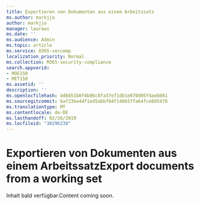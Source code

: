 ```yaml
---
title: Exportieren von Dokumenten aus einem Arbeitssatz
ms.author: markjjo
author: markjjo
manager: laurawi
ms.date: ''
ms.audience: Admin
ms.topic: article
ms.service: O365-seccomp
localization_priority: Normal
ms.collection: M365-security-compliance
search.appverid:
- MOE150
- MET150
ms.assetid: ''
description: ''
ms.openlocfilehash: 4d6851b0f4b86c8fa37e71db1e070d05f4aeb081
ms.sourcegitcommit: baf23be44f1ed5abbf84f140b5ffa64fce605478
ms.translationtype: MT
ms.contentlocale: de-DE
ms.lasthandoff: 02/26/2019
ms.locfileid: "30296238"
---
```

# <a name="export-documents-from-a-working-set"></a><span data-ttu-id="c49d4-102">Exportieren von Dokumenten aus einem Arbeitssatz</span><span class="sxs-lookup"><span data-stu-id="c49d4-102">Export documents from a working set</span></span>

<span data-ttu-id="c49d4-103">Inhalt bald verfügbar.</span><span class="sxs-lookup"><span data-stu-id="c49d4-103">Content coming soon.</span></span>